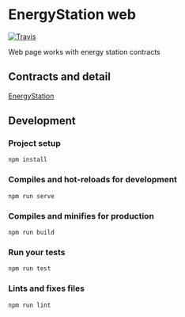 # EnergyStation web

[![Travis](https://travis-ci.org/libotony/energy-station-web.svg?branch=master)](https://travis-ci.org/libotony/energy-station-web)


Web page works with energy station contracts

## Contracts and detail

[EnergyStation](https://github.com/libotony/energy-station)

## Development

### Project setup
```
npm install
```

### Compiles and hot-reloads for development
```
npm run serve
```

### Compiles and minifies for production
```
npm run build
```

### Run your tests
```
npm run test
```

### Lints and fixes files
```
npm run lint
```